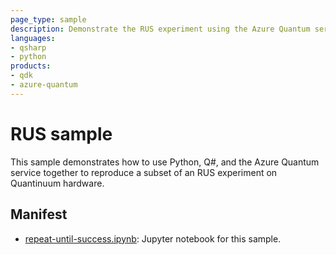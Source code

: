 ```yaml
---
page_type: sample
description: Demonstrate the RUS experiment using the Azure Quantum service
languages:
- qsharp
- python
products:
- qdk
- azure-quantum
---
```


# RUS sample

This sample demonstrates how to use Python, Q#, and the Azure Quantum service together to reproduce a subset of an RUS experiment on Quantinuum hardware.

## Manifest

- [repeat-until-success.ipynb](https://github.com/microsoft/quantum/blob/main/samples/azure-quantum/repeat-until-success/repeat-until-success.ipynb): Jupyter notebook for this sample.
